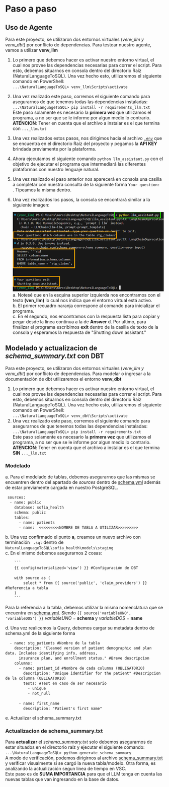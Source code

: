 # Paso a paso
## Uso de Agente

Para este proyecto, se utilizaron dos entornos virtuales (*venv_llm y venv_dbt*) por conflicto de dependencias. Para testear nuestro agente, vamos a utilizar **venv_llm**

1. Lo primero que debemos hacer es activar nuestro entorno virtual, el cual nos provee las dependencias necesarias para correr el script. Para esto, debemos situarnos en consola dentro del directorio Raíz (NaturalLanguageToSQL). Una vez hecho esto, utilizaremos el siguiente comando en PowerShell:  
    `...\NaturalLanguageToSQL> venv_llm\Scripts\activate`
2. Una vez realizado este paso, corremos el siguiente comando para asegurarnos de que tenemos todas las dependencias instaladas:   
    `...\NaturalLanguageToSQL> pip install -r requirements_llm.txt`  
    Este paso solamente es necesario la **primera vez** que utilizamos el programa, a no ser que se le informe por algun medio lo contrario.  
    **ATENCION**: Tener en cuenta que el archivo a instalar es el que termina con `..._llm.txt` 
3. Una vez realizados estos pasos, nos dirigimos hacia el archivo [`.env`](.env)
 que se encuentra en el directorio Raíz del proyecto y pegamos la **API KEY** brindada previamente por la plataforma. 
4. Ahora ejecutamos el siguiente comando `python llm_assistant.py` con el objetivo de ejecutar el programa que intermediará las diferentes plataformas con nuestro lenguaje natural.
5. Una vez realizado el paso anterior nos aparecerá en consola una casilla a completar con nuestra consulta de la siguiente forma `Your question:  `. Tipeamos la misma dentro. 
6. Una vez realizados los pasos, la consola se encontrará similar a la siguiente imagen:  
  
    ![](ConsoleSample.png)  
        a. Notesé que en la esquina superior izquierda nos encontramos con el texto **(ven_llm)** lo cual nos indica que el entorno virtual está activo.  
        b. El primer recuadro naranja correspone al comando para inicializar el programa.  
        c. En el segundo, nos encontramos con la respuesta lista para copiar y pegar desde la linea continua a la de **Answer** 
        d. Por ultimo, para finalizar el programa escribimos **exit** dentro de la casilla de texto de la consola y esperamos la respuesta de "Shutting down assistant."

## Modelado y actualizacion de *schema_summary.txt* con DBT

Para este proyecto, se utilizaron dos entornos virtuales (*venv_llm y venv_dbt*) por conflicto de dependencias. Para modelar o ingresar a la documentación de dbt utilizaremos el entorno **venv_dbt**
1. Lo primero que debemos hacer es activar nuestro entorno virtual, el cual nos provee las dependencias necesarias para correr el script. Para esto, debemos situarnos en consola dentro del directorio Raíz (NaturalLanguageToSQL). Una vez hecho esto, utilizaremos el siguiente comando en PowerShell:  
    `...\NaturalLanguageToSQL> venv_dbt\Scripts\activate`
2. Una vez realizado este paso, corremos el siguiente comando para asegurarnos de que tenemos todas las dependencias instaladas:   
    `...\NaturalLanguageToSQL> pip install -r requirements.txt`  
    Este paso solamente es necesario la **primera vez** que utilizamos el programa, a no ser que se le informe por algun medio lo contrario.  
    **ATENCION**: Tener en cuenta que el archivo a instalar es el que termina **SIN** `..._llm.txt` 

### Modelado
a. Para el modelado de tablas, debemos asegurarnos que las mismas se encuentren dentro del apartado de *sources* dentro de [schema.yml](schema.yml) además de estar previamente cargada en nuestro PostgreSQL.
  
``` 
 sources:
  - name: public
    database: sofia_health
    schema: public
    tables:
      - name: patients
      - name:  <<<<<<<<<NOMBRE DE TABLA A UTILIZAR>>>>>>>>>

```
b. Una vez confirmado el punto **a**, creamos un nuevo archivo con terminación ` .sql` dentro de `NaturalLanguageToSQL\sofia_health\models\staging`  
c. En el mismo debemos asegurarnos 2 cosas:

        ```
        {{ config(materialized='view') }} #Configuración de DBT 

        with source as (
            select * from {{ source('public', 'claim_providers') }} #Referencia a tabla
        )
        ```

Para la referencia a la tabla, debemos utilizar la misma nomenclatura que se encuentra en [schema.yml](schema.yml). Siendo `{{ source('variableUNO', 'variableDOS') }}` *variableUNO* = **schema** y *variableDOS* = **name**

d. Una vez realicemos la Query, debemos cargar su metadata dentro de schema.yml de la siguiente forma
```
  - name: stg_patients #Nombre de la tabla
    description: "Cleaned version of patient demographic and plan data. Includes identifying info, address, 
      insurance plan, and enrollment status." #Breve descripcion
    columns:
      - name: patient_id #Nombre de cada columna (OBLIGATORIO)
        description: "Unique identifier for the patient" #Descripcion de la columna (OBLIGATORIO)
        tests: #Test en caso de ser necesario
          - unique
          - not_null

      - name: first_name
        description: "Patient's first name"
```
e. Actualizar el schema_summary.txt  
  

### Actualizacion de schema_summary.txt
Para **actualizar** el *schema_summary.txt* solo debemos asegurarnos de estar situados en el directorio raíz y ejecutar el siguiente comando:  
    `...\NaturalLanguageToSQL> python generate_schema_summary`  
A modo de verificación, podemos dirigirnos al archivo [schema_summary.txt](schema_summary.txt) y verificar visualmente si se cargó la nueva tabla/modelo. Otra forma, es analizando la actualización segun linea de tiempo en VSC.  
Este paso es de **SUMA IMPORTANCIA** para que el LLM tenga en cuenta las nuevas tablas que van ingresando en la base de datos.


